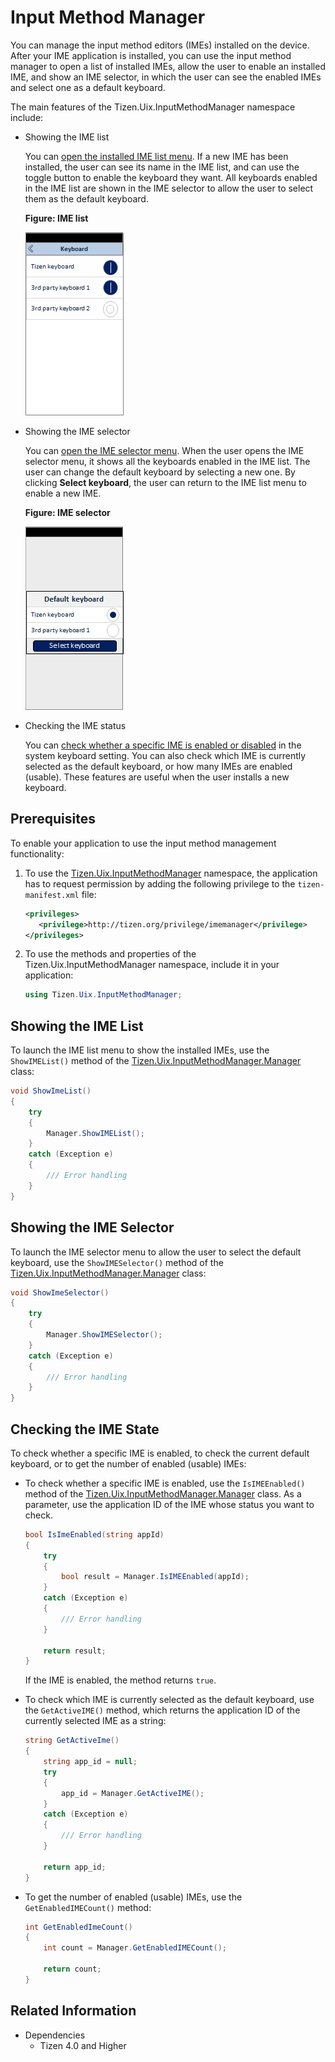 <a name="manager"></a>
# Input Method Manager


You can manage the input method editors (IMEs) installed on the device. After your IME application is installed, you can use the input method manager to open a list of installed IMEs, allow the user to enable an installed IME, and show an IME selector, in which the user can see the enabled IMEs and select one as a default keyboard.

The main features of the Tizen.Uix.InputMethodManager namespace include:

-   Showing the IME list

    You can [open the installed IME list menu](#list). If a new IME has been installed, the user can see its name in the IME list, and can use the toggle button to enable the keyboard they want. All keyboards enabled in the IME list are shown in the IME selector to allow the user to select them as the default keyboard.

    **Figure: IME list**

    ![IME list](./media/ime_list.png)

-   Showing the IME selector

    You can [open the IME selector menu](#selector). When the user opens the IME selector menu, it shows all the keyboards enabled in the IME list. The user can change the default keyboard by selecting a new one. By clicking **Select keyboard**, the user can return to the IME list menu to enable a new IME.

    **Figure: IME selector**

    ![IME selector](./media/ime_selector.png)

-   Checking the IME status

    You can [check whether a specific IME is enabled or disabled](#enable) in the system keyboard setting. You can also check which IME is currently selected as the default keyboard, or how many IMEs are enabled (usable). These features are useful when the user installs a new keyboard.

## Prerequisites

To enable your application to use the input method management functionality:

1.  To use the [Tizen.Uix.InputMethodManager](/application/dotnet/api/TizenFX/latest/api/Tizen.Uix.InputMethodManager.html) namespace, the application has to request permission by adding the following privilege to the `tizen-manifest.xml` file:

    ```XML
    <privileges>
       <privilege>http://tizen.org/privilege/imemanager</privilege>
    </privileges>
    ```

2.  To use the methods and properties of the Tizen.Uix.InputMethodManager namespace, include it in your application:

    ```csharp
    using Tizen.Uix.InputMethodManager;
    ```

<a name="list"></a>
## Showing the IME List

To launch the IME list menu to show the installed IMEs, use the `ShowIMEList()` method of the [Tizen.Uix.InputMethodManager.Manager](/application/dotnet/api/TizenFX/latest/api/Tizen.Uix.InputMethodManager.Manager.html) class:

```csharp
void ShowImeList()
{
    try
    {
        Manager.ShowIMEList();
    }
    catch (Exception e)
    {
        /// Error handling
    }
}
```

<a name="selector"></a>
## Showing the IME Selector

To launch the IME selector menu to allow the user to select the default keyboard, use the `ShowIMESelector()` method of the [Tizen.Uix.InputMethodManager.Manager](/application/dotnet/api/TizenFX/latest/api/Tizen.Uix.InputMethodManager.Manager.html) class:

```csharp
void ShowImeSelector()
{
    try
    {
        Manager.ShowIMESelector();
    }
    catch (Exception e)
    {
        /// Error handling
    }
}
```

<a name="enable"></a>
## Checking the IME State

To check whether a specific IME is enabled, to check the current default keyboard, or to get the number of enabled (usable) IMEs:

-   To check whether a specific IME is enabled, use the `IsIMEEnabled()` method of the [Tizen.Uix.InputMethodManager.Manager](/application/dotnet/api/TizenFX/latest/api/Tizen.Uix.InputMethodManager.Manager.html) class. As a parameter, use the application ID of the IME whose status you want to check.

    ```csharp
    bool IsImeEnabled(string appId)
    {
        try
        {
            bool result = Manager.IsIMEEnabled(appId);
        }
        catch (Exception e)
        {
            /// Error handling
        }

        return result;
    }
    ```

    If the IME is enabled, the method returns `true`.

-   To check which IME is currently selected as the default keyboard, use the `GetActiveIME()` method, which returns the application ID of the currently selected IME as a string:

    ```csharp
    string GetActiveIme()
    {
        string app_id = null;
        try
        {
            app_id = Manager.GetActiveIME();
        }
        catch (Exception e)
        {
            /// Error handling
        }

        return app_id;
    }
    ```

-   To get the number of enabled (usable) IMEs, use the `GetEnabledIMECount()` method:

    ```csharp
    int GetEnabledImeCount()
    {
        int count = Manager.GetEnabledIMECount();

        return count;
    }
    ```


## Related Information
* Dependencies
  -   Tizen 4.0 and Higher

